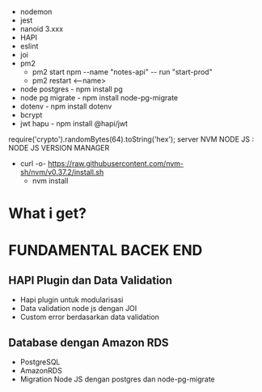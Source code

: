 - nodemon
- jest
- nanoid 3.xxx
- HAPI
- eslint
- joi
- pm2
    - pm2 start npm --name "notes-api" -- run "start-prod" 
    - pm2 restart <--name>
- node postgres - npm install pg
- node pg migrate - npm install node-pg-migrate
- dotenv - npm install dotenv
- bcrypt
- jwt hapu - npm install @hapi/jwt

require('crypto').randomBytes(64).toString('hex');
server 
NVM NODE JS : NODE JS VERSION MANAGER
- curl -o- https://raw.githubusercontent.com/nvm-sh/nvm/v0.37.2/install.sh 
    - nvm install <versi nodejs>


# What i get? #
# FUNDAMENTAL BACEK END #

## HAPI Plugin dan Data Validation
- Hapi plugin untuk modularisasi
- Data validation node js dengan JOI
- Custom error berdasarkan data validation 

## Database dengan Amazon RDS
- PostgreSQL
- AmazonRDS
- Migration Node JS dengan postgres dan node-pg-migrate
